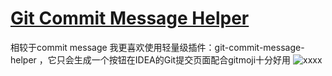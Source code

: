 # [Git Commit Message Helper](https://plugins.jetbrains.com/plugin/13477-git-commit-message-helper)

相较于commit message 我更喜欢使用轻量级插件：git-commit-message-helper ，它只会生成一个按钮在IDEA的Git提交页面配合gitmoji十分好用
![xxxx](https://pic1.zhimg.com/80/v2-d76d2cfb8de3d198cff835c1d168efc0_720w.webp)




